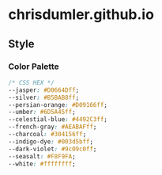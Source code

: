 # chrisdumler.github.io

## Style

### Color Palette

```css
/* CSS HEX */
--jasper: #D0664Dff;
--silver: #B5BAB8ff;
--persian-orange: #D09166ff;
--umber: #6D5A45ff;
--celestial-blue: #4492C3ff;
--french-gray: #AEABAFff;
--charcoal: #304156ff;
--indigo-dye: #003d5bff;
--dark-violet: #9c09c0ff;
--seasalt: #F8F9FA;
--white: #ffffffff;
```